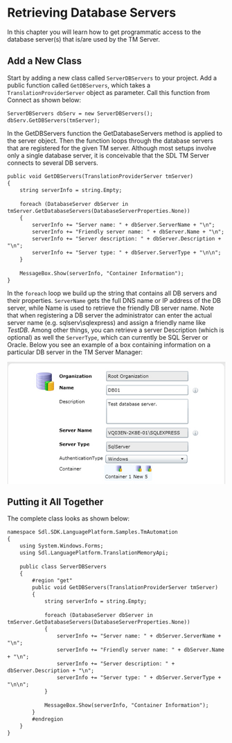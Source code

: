 Retrieving Database Servers
===

In this chapter you will learn how to get programmatic access to the database server(s) that is/are used by the TM Server.

Add a New Class
----

Start by adding a new class called `ServerDBServers` to your project. Add a public function called `GetDBServers`, which takes a `TranslationProviderServer` object as parameter. Call this function from Connect as shown below:

```
ServerDBServers dbServ = new ServerDBServers();
dbServ.GetDBServers(tmServer);
```
In the GetDBServers function the GetDatabaseServers method is applied to the server object. Then the function loops through the database servers that are registered for the given TM server. Although most setups involve only a single database server, it is conceivable that the SDL TM Server connects to several DB servers.

```
public void GetDBServers(TranslationProviderServer tmServer)
{
    string serverInfo = string.Empty;

    foreach (DatabaseServer dbServer in tmServer.GetDatabaseServers(DatabaseServerProperties.None))
    {
        serverInfo += "Server name: " + dbServer.ServerName + "\n";
        serverInfo += "Friendly server name: " + dbServer.Name + "\n";
        serverInfo += "Server description: " + dbServer.Description + "\n";
        serverInfo += "Server type: " + dbServer.ServerType + "\n\n";
    }

    MessageBox.Show(serverInfo, "Container Information");
}
```
In the `foreach` loop we build up the string that contains all DB servers and their properties. `ServerName` gets the full DNS name or IP address of the DB server, while Name is used to retrieve the friendly DB server name. Note that when registering a DB server the administrator can enter the actual server name (e.g. sqlserv\sqlexpress) and assign a friendly name like *TestDB*. Among other things, you can retrieve a server Description (which is optional) as well the `ServerType`, which can currently be SQL Server or Oracle.
Below you see an example of a box containing information on a particular DB server in the TM Server Manager:

<img style="display:block; " src="images/DbServerInfo.jpg"/>

Putting it All Together
----
The complete class looks as shown below:

```
namespace Sdl.SDK.LanguagePlatform.Samples.TmAutomation
{
    using System.Windows.Forms;
    using Sdl.LanguagePlatform.TranslationMemoryApi;

    public class ServerDBServers
    {
        #region "get"
        public void GetDBServers(TranslationProviderServer tmServer)
        {
            string serverInfo = string.Empty;

            foreach (DatabaseServer dbServer in tmServer.GetDatabaseServers(DatabaseServerProperties.None))
            {
                serverInfo += "Server name: " + dbServer.ServerName + "\n";
                serverInfo += "Friendly server name: " + dbServer.Name + "\n";
                serverInfo += "Server description: " + dbServer.Description + "\n";
                serverInfo += "Server type: " + dbServer.ServerType + "\n\n";
            }

            MessageBox.Show(serverInfo, "Container Information");
        }
        #endregion
    }
}
```